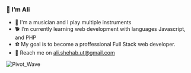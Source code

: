 


### 👋 I’m Ali
- 🎸 I'm a musician and I play multiple instruments
- 🐕 I’m currently learning web development with languages Javascript, and PHP
- ⚽ My goal is to become a proffessional Full Stack web developer.
- 📨 Reach me on ali.shehab.ut@gmail.com



![Pivot_Wave](https://user-images.githubusercontent.com/90184805/167707063-b52b1906-0fa2-4216-ba3a-7bee49942714.gif)
